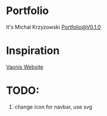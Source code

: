 # Portfolio

It's Michal Krzyzowski Portfolio@V0.1.0

# Inspiration

[Vaonis Website](https://vaonis.com/)

# TODO:

1. change icon for navbar, use svg
